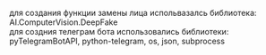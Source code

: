 для создания функции замены лица испольвазалсь библиотека: AI.ComputerVision.DeepFake<br />
для создния телеграм бота использовались библиотеки: pyTelegramBotAPI, python-telegram, os, json, subprocess<br />
